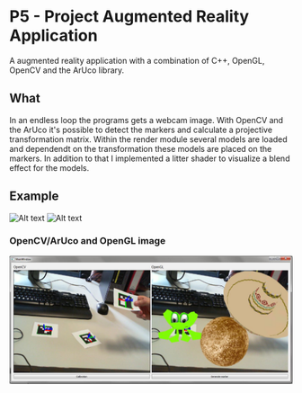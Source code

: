 # P5 - Project Augmented Reality Application

A augmented reality application with a combination of C++, OpenGL, OpenCV and the ArUco library.

## What
In an endless loop the programs gets a webcam image. With OpenCV and the ArUco it's possible to detect the markers and calculate a projective transformation matrix.
Within the render module several models are loaded and dependendt on the transformation these models are placed on the markers.
In addition to that I implemented a litter shader to visualize a blend effect for the models.

## Example

![Alt text](ARDemoWuerfel.gif)
![Alt text](ArDemoObjects.gif)

### OpenCV/ArUco and OpenGL image

![Alt text](ArExample.JPG?raw=true)

